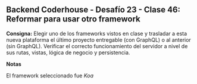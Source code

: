 ## **Backend Coderhouse - Desafío 23 - Clase 46: Reformar para usar otro framework**

**Consigna:**
Elegir uno de los frameworks vistos en clase y trasladar a esta nueva plataforma el último proyecto entregable (con GraphQL) o al anterior (sin GraphQL).
Verificar el correcto funcionamiento del servidor a nivel de sus rutas, vistas, lógica de negocio y persistencia.

**Notas**

El framework seleccionado fue *Koa*
